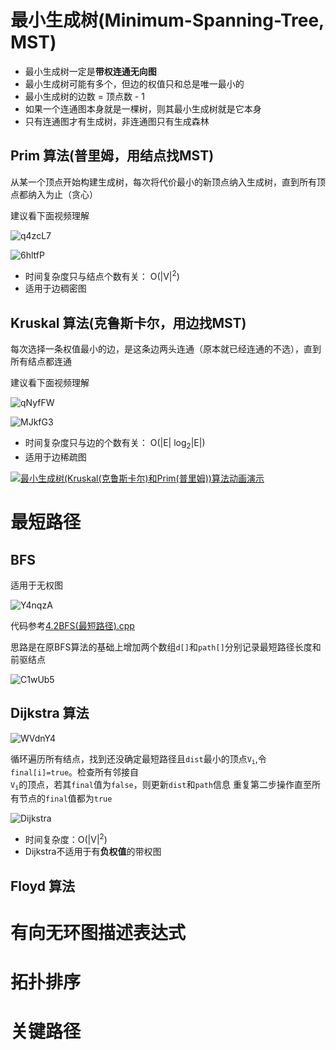 # 最小生成树(Minimum-Spanning-Tree, MST)

- 最小生成树一定是**带权连通无向图**
- 最小生成树可能有多个，但边的权值只和总是唯一最小的
- 最小生成树的边数 = 顶点数 - 1
- 如果一个连通图本身就是一棵树，则其最小生成树就是它本身
- 只有连通图才有生成树，非连通图只有生成森林

## Prim 算法(普里姆，用结点找MST)

从某一个顶点开始构建生成树，每次将代价最小的新顶点纳入生成树，直到所有顶点都纳入为止（贪心）

建议看下面视频理解

![q4zcL7](https://cdn.staticaly.com/gh/tippye/PicCloud@master/uPic/2022/11/27/q4zcL7.png)

![6hltfP](https://cdn.staticaly.com/gh/tippye/PicCloud@master/uPic/2022/11/27/6hltfP.png)

- 时间复杂度只与结点个数有关： O(|V|<sup>2</sup>)
- 适用于边稠密图

## Kruskal 算法(克鲁斯卡尔，用边找MST)

每次选择一条权值最小的边，是这条边两头连通（原本就已经连通的不选），直到所有结点都连通

建议看下面视频理解

![qNyfFW](https://cdn.staticaly.com/gh/tippye/PicCloud@master/uPic/2022/11/27/qNyfFW.png)

![MJkfG3](https://cdn.staticaly.com/gh/tippye/PicCloud@master/uPic/2022/11/27/MJkfG3.png)

- 时间复杂度只与边的个数有关： O(|E| log<sub>2</sub>|E|)
- 适用于边稀疏图

[![最小生成树(Kruskal(克鲁斯卡尔)和Prim(普里姆))算法动画演示](https://i1.hdslb.com/bfs/archive/6c26bfa942170348f8c9a3815f7f4787ab6dc6f3.jpg)](https://www.bilibili.com/video/BV1Eb41177d1/?share_source=copy_web&vd_source=d7eeeba989aec17bda8f3bfcbc45dfee&t=126)

# 最短路径

## BFS

适用于无权图

![Y4nqzA](https://cdn.staticaly.com/gh/tippye/PicCloud@master/uPic/2022/11/28/Y4nqzA.png)

代码参考[4.2BFS(最短路径).cpp](./4.2BFS(最短路径).cpp)

思路是在原BFS算法的基础上增加两个数组`d[]`和`path[]`分别记录最短路径长度和前驱结点

![C1wUb5](https://cdn.staticaly.com/gh/tippye/PicCloud@master/uPic/2022/12/06/C1wUb5.png)

## Dijkstra 算法

![WVdnY4](https://cdn.staticaly.com/gh/tippye/PicCloud@master/uPic/2022/12/06/WVdnY4.png)

循环遍历所有结点，找到还没确定最短路径且`dist`最小的顶点<code>V<sub>i</sub></code>,令`final[i]=true`。检查所有邻接自<code>
V<sub>i</sub></code>的顶点，若其`final`值为`false`，则更新`dist`和`path`信息
重复第二步操作直至所有节点的`final`值都为`true`

![Dijkstra](https://cdn.staticaly.com/gh/tippye/PicCloud@master/uPic/2022/12/06/RPReplay_Final1670327397.GIF)

- 时间复杂度：O(|V|<sup>2</sup>)
- Dijkstra不适用于有**负权值**的带权图

## Floyd 算法

# 有向无环图描述表达式

# 拓扑排序

# 关键路径
